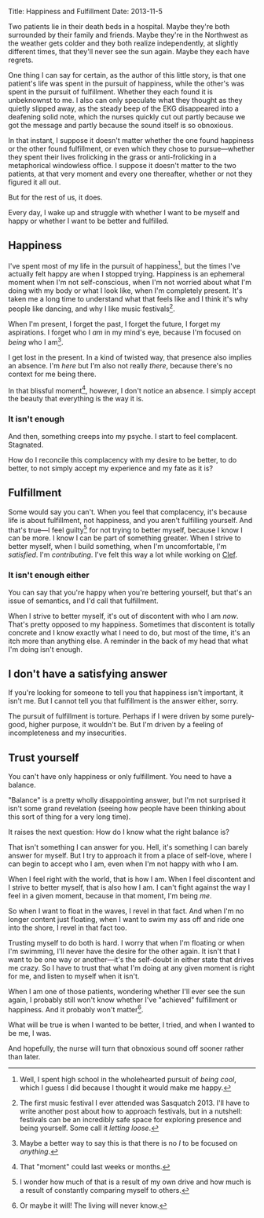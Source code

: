 Title: Happiness and Fulfillment
Date: 2013-11-5

Two patients lie in their death beds in a hospital. Maybe they're both surrounded by their family and friends. Maybe they're in the Northwest as the weather gets colder and they both realize independently, at slightly different times, that they'll never see the sun again. Maybe they each have regrets.

One thing I can say for certain, as the author of this little story, is that one patient's life was spent in the pursuit of happiness, while the other's was spent in the pursuit of fulfillment. Whether they each found it is unbeknownst to me. I also can only speculate what they thought as they quietly slipped away, as the steady beep of the EKG disappeared into a deafening solid note, which the nurses quickly cut out partly because we got the message and partly because the sound itself is so obnoxious.

In that instant, I suppose it doesn't matter whether the one found happiness or the other found fulfillment, or even which they chose to pursue—whether they spent their lives frolicking in the grass or anti-frolicking in a metaphorical windowless office. I suppose it doesn't matter to the two patients, at that very moment and every one thereafter, whether or not they figured it all out.

But for the rest of us, it does.

Every day, I wake up and struggle with whether I want to be myself and happy or whether I want to be better and fulfilled.

## Happiness

I've spent most of my life in the pursuit of happiness[^1], but the times I've actually felt happy are when I stopped trying. Happiness is an ephemeral moment when I'm not self-conscious, when I'm not worried about what I'm doing with my body or what I look like, when I'm completely present. It's taken me a long time to understand what that feels like and I think it's why people like dancing, and why I like music festivals[^2].

When I'm present, I forget the past, I forget the future, I forget my aspirations. I forget who I *am* in my mind's eye, because I'm focused on *being* who I am[^3].

I get lost in the present. In a kind of twisted way, that presence also implies an absence. I'm *here* but I'm also not really *there*, because there's no context for me being there.

In that blissful moment[^4], however, I don't notice an absence. I simply accept the beauty that everything is the way it is.

### It isn't enough

And then, something creeps into my psyche. I start to feel complacent. Stagnated.

How do I reconcile this complacency with my desire to be better, to do better, to not simply accept my experience and my fate as it is?

## Fulfillment

Some would say you can't. When you feel that complacency, it's because life is about fulfillment, not happiness, and you aren't fulfilling yourself. And that's true—I feel guilty[^5] for not trying to better myself, because I know I can be more. I know I can be part of something greater. When I strive to better myself, when I build something, when I'm uncomfortable, I'm *satisfied*. I'm *contributing*. I've felt this way a lot while working on [Clef](https://getclef.com).

### It isn't enough either

You can say that you're happy when you're bettering yourself, but that's an issue of semantics, and I'd call that fulfillment.

When I strive to better myself, it's out of discontent with who I am *now*. That's pretty opposed to my happiness. Sometimes that discontent is totally concrete and I know exactly what I need to do, but most of the time, it's an itch more than anything else. A reminder in the back of my head that what I'm doing isn't enough.

## I don't have a satisfying answer

If you're looking for someone to tell you that happiness isn't important, it isn't me. But I cannot tell you that fulfillment is the answer either, sorry.

The pursuit of fulfillment is torture. Perhaps if I were driven by some purely-good, higher purpose, it wouldn't be. But I'm driven by a feeling of incompleteness and my insecurities.

## Trust yourself

You can't have only happiness or only fulfillment. You need to have a balance.

"Balance" is a pretty wholly disappointing answer, but I'm not surprised it isn't some grand revelation (seeing how people have been thinking about this sort of thing for a very long time).

It raises the next question: How do I know what the right balance is?

That isn't something I can answer for you. Hell, it's something I can barely answer for myself. But I try to approach it from a place of self-love, where I can begin to accept who I am, even when I'm not happy with who I am.

When I feel right with the world, that is how I am. When I feel discontent and I strive to better myself, that is also how I am. I can't fight against the way I feel in a given moment, because in that moment, I'm being *me*.

So when I want to float in the waves, I revel in that fact. And when I'm no longer content just floating, when I want to swim my ass off and ride one into the shore, I revel in that fact too.

Trusting myself to do both is hard. I worry that when I'm floating or when I'm swimming, I'll never have the desire for the other again. It isn't that I want to be one way or another—it's the self-doubt in either state that drives me crazy. So I have to trust that what I'm doing at any given moment is right for me, and listen to myself when it isn't.

When I am one of those patients, wondering whether I'll ever see the sun again, I probably still won't know whether I've "achieved" fulfillment or happiness. And it probably won't matter[^6].

What will be true is when I wanted to be better, I tried, and when I wanted to be me, I was.

And hopefully, the nurse will turn that obnoxious sound off sooner rather than later.

[^1]: Well, I spent high school in the wholehearted pursuit of *being cool*, which I guess I did because I thought it would make me happy.

[^2]: The first music festival I ever attended was Sasquatch 2013. I'll have to write another post about how to approach festivals, but in a nutshell: festivals can be an incredibly safe space for exploring presence and being yourself. Some call it *letting loose*.

[^3]: Maybe a better way to say this is that there is no *I* to be focused on *anything*.

[^4]: That "moment" could last weeks or months.

[^5]: I wonder how much of that is a result of my own drive and how much is a result of constantly comparing myself to others.

[^6]: Or maybe it will! The living will never know.
